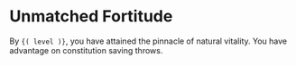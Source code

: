 # Unmatched Fortitude
By `{( level )}`, you have attained the pinnacle of natural vitality.
You have advantage on constitution saving throws.
